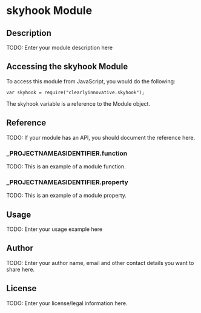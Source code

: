 # skyhook Module

## Description

TODO: Enter your module description here

## Accessing the skyhook Module

To access this module from JavaScript, you would do the following:

	var skyhook = require("clearlyinnovative.skyhook");

The skyhook variable is a reference to the Module object.	

## Reference

TODO: If your module has an API, you should document
the reference here.

### ___PROJECTNAMEASIDENTIFIER__.function

TODO: This is an example of a module function.

### ___PROJECTNAMEASIDENTIFIER__.property

TODO: This is an example of a module property.

## Usage

TODO: Enter your usage example here

## Author

TODO: Enter your author name, email and other contact
details you want to share here. 

## License

TODO: Enter your license/legal information here.
